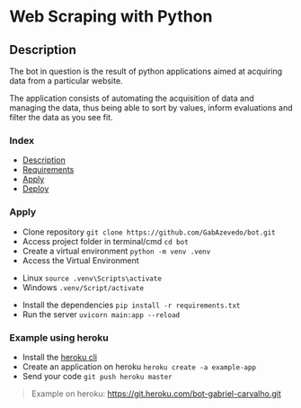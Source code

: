 # Web Scraping with Python

## Description 
The bot in question is the result of python applications aimed at acquiring data from a particular website.

The application consists of automating the acquisition of data and managing the data, thus being able to sort by values, inform evaluations and filter the data as you see fit. 

### Index
* [Description](#Description)
* [Requirements](#Requirements)
* [Apply](#Apply)
* [Deploy](#Deploy)

### Apply

* Clone repository
`git clone https://github.com/GabAzevedo/bot.git`  
* Access project folder in terminal/cmd
`cd bot`
* Create a virtual environment
`python -m venv .venv`
* Access the Virtual Environment
- Linux
`source .venv\Scripts\activate`
- Windows
`.venv/Script/activate`
* Install the dependencies
`pip install -r requirements.txt` 
* Run the server
`uvicorn main:app --reload`

### Example using heroku
* Install the [heroku cli](https://devcenter.heroku.com/articles/heroku-cli#install-the-heroku-cli)
* Create an application on heroku
`heroku create -a example-app`
* Send your code
`git push heroku master`

> Example on heroku: https://git.heroku.com/bot-gabriel-carvalho.git




